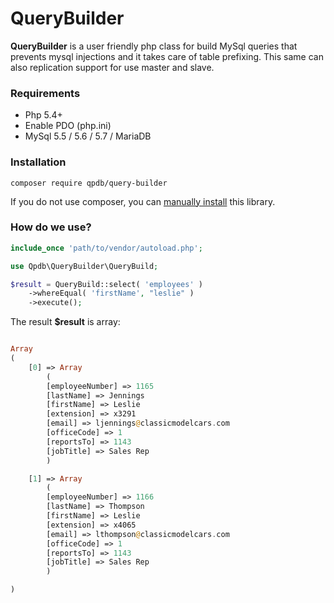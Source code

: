 # QueryBuilder

**QueryBuilder** is a user friendly php class for build MySql queries that prevents mysql injections and it takes care of table prefixing. This same can also replication support for use master and slave.

### Requirements
* Php 5.4+
* Enable PDO (php.ini)
* MySql 5.5 / 5.6 / 5.7 / MariaDB

### Installation

```
composer require qpdb/query-builder
```
If you do not use composer, you can [manually install](docs/installation/manual.md) this library.



### How do we use?
```php
include_once 'path/to/vendor/autoload.php';

use Qpdb\QueryBuilder\QueryBuild;

$result = QueryBuild::select( 'employees' )
	->whereEqual( 'firstName', "leslie" )
	->execute();
```
The result **$result** is array:
```php

Array
(
	[0] => Array
	    (
		[employeeNumber] => 1165
		[lastName] => Jennings
		[firstName] => Leslie
		[extension] => x3291
		[email] => ljennings@classicmodelcars.com
		[officeCode] => 1
		[reportsTo] => 1143
		[jobTitle] => Sales Rep
	    )

	[1] => Array
	    (
		[employeeNumber] => 1166
		[lastName] => Thompson
		[firstName] => Leslie
		[extension] => x4065
		[email] => lthompson@classicmodelcars.com
		[officeCode] => 1
		[reportsTo] => 1143
		[jobTitle] => Sales Rep
	    )

)

```
